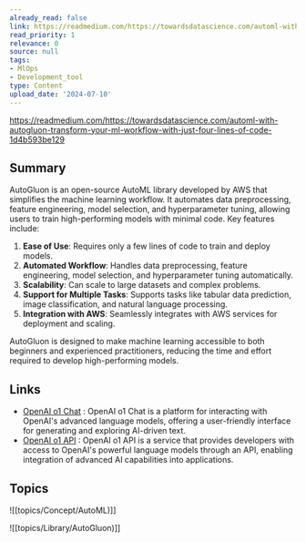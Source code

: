 ```yaml
---
already_read: false
link: https://readmedium.com/https://towardsdatascience.com/automl-with-autogluon-transform-your-ml-workflow-with-just-four-lines-of-code-1d4b593be129
read_priority: 1
relevance: 0
source: null
tags:
- MlOps
- Development_tool
type: Content
upload_date: '2024-07-10'
---
```


https://readmedium.com/https://towardsdatascience.com/automl-with-autogluon-transform-your-ml-workflow-with-just-four-lines-of-code-1d4b593be129
## Summary

AutoGluon is an open-source AutoML library developed by AWS that simplifies the machine learning workflow. It automates data preprocessing, feature engineering, model selection, and hyperparameter tuning, allowing users to train high-performing models with minimal code. Key features include:

1. **Ease of Use**: Requires only a few lines of code to train and deploy models.
2. **Automated Workflow**: Handles data preprocessing, feature engineering, model selection, and hyperparameter tuning automatically.
3. **Scalability**: Can scale to large datasets and complex problems.
4. **Support for Multiple Tasks**: Supports tasks like tabular data prediction, image classification, and natural language processing.
5. **Integration with AWS**: Seamlessly integrates with AWS services for deployment and scaling.

AutoGluon is designed to make machine learning accessible to both beginners and experienced practitioners, reducing the time and effort required to develop high-performing models.
## Links

- [OpenAI o1 Chat](https://openai01.net/) : OpenAI o1 Chat is a platform for interacting with OpenAI's advanced language models, offering a user-friendly interface for generating and exploring AI-driven text.
- [OpenAI o1 API](https://openaio1api.com/) : OpenAI o1 API is a service that provides developers with access to OpenAI's powerful language models through an API, enabling integration of advanced AI capabilities into applications.

## Topics

![[topics/Concept/AutoML)]]

![[topics/Library/AutoGluon)]]